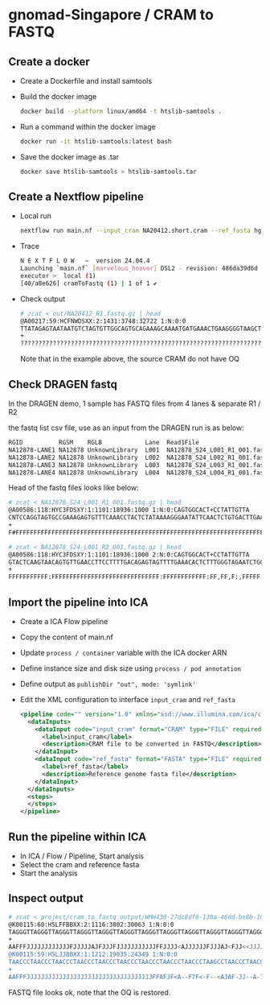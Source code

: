 # gnomad-Singapore / CRAM to FASTQ

## Create a docker

* Create a Dockerfile and install samtools
* Build the docker image

  ```sh
  docker build --platform linux/amd64 -t htslib-samtools .
  ```

* Run a command within the docker image

  ```sh
  docker run -it htslib-samtools:latest bash
  ```

* Save the docker image as .tar

  ```sh
  docker save htslib-samtools > htslib-samtools.tar
  ```

## Create a Nextflow pipeline

* Local run

  ```sh
  nextflow run main.nf --input_cram NA20412.short.cram --ref_fasta hg38.fa -with-docker htslib-samtools:latest
  ```

* Trace

  ```sh
  N E X T F L O W   ~  version 24.04.4
  Launching `main.nf` [marvelous_hoover] DSL2 - revision: 486da39d6d
  executor >  local (1)
  [40/a8e626] cramToFastq (1) | 1 of 1 ✔
  ```

* Check output

  ```sh
  # zcat < out/NA20412_R1.fastq.gz | head
  @A00217:59:HCFNWDSXX:2:1431:3748:32722 1:N:0:0
  TTATAGAGTAATAATGTCTAGTGTTGGCAGTGCAGAAAGCAAAATGATGAAACTGAAGGGGTAAGCTTGTAATGGCAAGATCAACATGCCTTGCATCATGACTGGAACACAAAGACCTTGGTTGCTGAAACAGCTCTAAGGACTTGGGGT
  +
  ??????????????????????????????????????????????????????????????????????????????????????????????????????????????????????????????????????????????????????
  ```
  
  Note that in the example above, the source CRAM do not have OQ

## Check DRAGEN fastq

In the DRAGEN demo, 1 sample has FASTQ files from 4 lanes & separate R1 / R2

the fastq list csv file, use as an input from the DRAGEN run is as below:

```sh
RGID          RGSM    RGLB            Lane  Read1File                         Read2File
NA12878-LANE1 NA12878 UnknownLibrary  L001  NA12878_S24_L001_R1_001.fastq.gz  NA12878_S24_L001_R2_001.fastq.gz
NA12878-LANE2 NA12878 UnknownLibrary  L002  NA12878_S24_L002_R1_001.fastq.gz  NA12878_S24_L002_R2_001.fastq.gz
NA12878-LANE3 NA12878 UnknownLibrary  L003  NA12878_S24_L003_R1_001.fastq.gz  NA12878_S24_L003_R2_001.fastq.gz
NA12878-LANE4 NA12878 UnknownLibrary  L004  NA12878_S24_L004_R1_001.fastq.gz  NA12878_S24_L004_R2_001.fastq.gz
```

Head of the fastq files looks like below:

```sh
# zcat < NA12878_S24_L001_R1_001.fastq.gz | head 
@A00586:118:HYC3FDSXY:1:1101:18936:1000 1:N:0:CAGTGGCACT+CCTATTGTTA
CNTCCAGGTAGTGCCGAAAGAGTGTTTCAAACCTACTCTATAAAAGGGAATATTCAACTCTGTGACTTGAATGCAAACATCACAAAGCAGTTTCTGAGAATGCTTCCGTCTAGATTTTCTATGAAGATATTCCCGTTTCCAACGAAATCTT
+
F#FFFFFFFFFFFFFFFFFFFFFFFFFFFFFFFFFFFFFFFFFFFFFFFFFFFFFFFFFFFFFFFFFFFFFFFFFFFFFFFFFFFFFFFFFFFFFFFFFFFFFF:FFFFFFFFFFFFFFF:FFFFFFFFFFFFFFF:FFFFFFFFF:FFF:
```

```sh
# zcat < NA12878_S24_L001_R2_001.fastq.gz | head
@A00586:118:HYC3FDSXY:1:1101:18936:1000 2:N:0:CAGTGGCACT+CCTATTGTTA
GTACTCAAGTAACAGTGTTGAACCTTCCTTTTGACAGAGTAGTTTTGAAACACTCTTTGGGTAGAATCTGCAAGTGGATATTTGGATAGCTTTGAGGATTTCGTTGGAAACGGGTTATCTTCCTATAAAATCCAGACAGGAGCATTCTCAG
+
FFFFFFFFFFF:FFFFFFFFFFFFFFFFFFFFFFFFFFFFFF:FFFFFFFFFFFF:FF,FF,F:,FFFFF:FFF,:F:,:,FFFFF:FFFF,FFFFFFFFFFFF,FFF:FFF:::FFFF,FFFFFFF:FF:F,F:F,FF,FFFFF,FFF:F
```

## Import the pipeline into ICA

* Create a ICA Flow pipeline
* Copy the content of main.nf
* Update `process / container` variable with the ICA docker ARN
* Define instance size and disk size using `process / pod annotation`
* Define output as `publishDir "out", mode: 'symlink'`
* Edit the XML configuration to interface `input_cram` and `ref_fasta`

  ```xml
  <pipeline code="" version="1.0" xmlns="xsd://www.illumina.com/ica/cp/pipelinedefinition">
    <dataInputs>
      <dataInput code="input_cram" format="CRAM" type="FILE" required="true" multiValue="false">
        <label>input_cram</label>
        <description>CRAM file to be converted in FASTQ</description>
      </dataInput>
      <dataInput code="ref_fasta" format="FASTA" type="FILE" required="true" multiValue="false">
        <label>ref_fasta</label>
        <description>Reference genome fasta file</description>
      </dataInput>
    </dataInputs>
    <steps>
    </steps>
  </pipeline>
  ```

## Run the pipeline within ICA

* In ICA / Flow / Pipeline, Start analysis
* Select the cram and reference fasta
* Start the analysis

## Inspect output

```sh
# zcat < project/cram_to_fastq_output/WHH430-27dc8df6-130a-46dd-be8b-167d43b2e35b/WHH430_R1.fastq.gz | head
@K00115:60:H5LFFBBXX:2:1116:3802:30063 1:N:0:0
TAGGGTTAGGGTTAGGGTTAGGGTTAGGGTTAGGGTTAGGGTTAGGGTTAGGGTTAGGGTTAGGGTTAGGGTTAGGGTTAGGGTTAGGGTTAGGGTTATGGGAAGAGCAAGCGTATGGGCTCGGGTCAGGGCGGGGAATAGGGTATGGGG
+
AAFFFJJJJJJJJJJJJFJJJJJAJFJJJFJJJJJJJJJJJFFJJJJ<AJJJJJJFJJJAJ<FJJ<<JJJJ-FFJJFAFFJJJJ-AFJJFAFJJFJ<F77F--7F-A---7-7<-7<--))-))-7)7))))-))-)----7<---7--)
@K00115:59:H5LJJBBXX:1:1212:19035:24349 1:N:0:0
TAACCCTAACCCTAACCCTAACCCTAACCCTAACCCTAACCCTAACCCTAACCCTAAGCCTAACCCTAACCCTAACCCTAACCCTACCCCTAACCCCAACTCCTACCCCAACCCAAACCCTAACCCTAACCCTAACCCTAACCCCAACCC
+
AAFFFJJJJJJJJJJJJJJJJJJJJJJJJJJJJJJJJJJJFFAFJF<A--F7F<-F--<AJAF-JJ--A-7F--7AAA7AJ-<F----77A--A7--77A-7-----7-7A-----7--7-7<-7---<-<--77F<F7FFAAF-<<-7)
```

FASTQ file looks ok, note that the OQ is restored.
